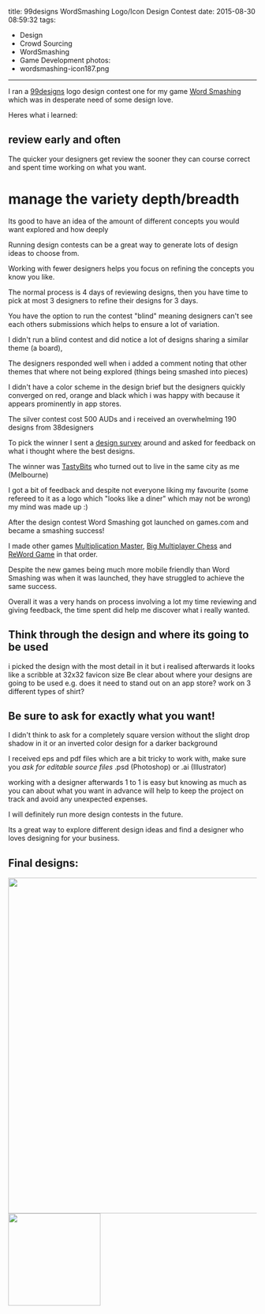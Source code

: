 title: 99designs WordSmashing Logo/Icon Design Contest
date: 2015-08-30 08:59:32
tags:
- Design
- Crowd Sourcing
- WordSmashing
- Game Development
photos:
- wordsmashing-icon187.png
---

I ran a [99designs](https://99designs.com) logo design contest one for my game [Word Smashing](http://wordsmashing.com) which was in desperate need of some design love.

Heres what i learned:

## review early and often
The quicker your designers get review the sooner they can course correct and spent time working on what you want.


# manage the variety depth/breadth
Its good to have an idea of the amount of different concepts you would want explored and how deeply

Running design contests can be a great way to generate lots of design ideas to choose from.

Working with fewer designers helps you focus on refining the concepts you know you like.

The normal process is 4 days of reviewing designs, then you have time to pick at most 3 designers to refine their designs for 3 days.

You have the option to run the contest "blind" meaning designers can't see each others submissions which helps to ensure a lot of variation.

I didn't run a blind contest and did notice a lot of designs sharing a similar theme (a board),

The designers responded well when i added a comment noting that other themes that where not being explored (things being smashed into pieces)


I didn't have a color scheme in the design brief but the designers quickly converged on red, orange and black which i was happy with because it appears prominently in app stores.


The silver contest cost 500 AUDs and i received an overwhelming 190 designs from 38designers

To pick the winner I sent a [design survey](http://99designs.com/logo-design/contests/wordsmashing-word-puzzle-game-216866/poll/k8u6rf?utm_source=voting_app&utm_medium=web&utm_campaign=voting) around and asked for feedback on what i thought where the best designs.

The winner was [TastyBits](https://99designs.com/profiles/1196873/about) who turned out to live in the same city as me (Melbourne)

I got a bit of feedback and despite not everyone liking my favourite (some refereed to it as a logo which "looks like a diner" which may not be wrong)
my mind was made up :)

After the design contest Word Smashing got launched on games.com and became a smashing success!

I made other games [Multiplication Master](http://multiplicationmaster.com/), [Big Multiplayer Chess](http://bigmultiplayerchess.com/) and [ReWord Game](http://rewordgame.com) in that order.

Despite the new games being much more mobile friendly than Word Smashing was when it was launched, they have struggled to achieve the same success.

Overall it was a very hands on process involving a lot my time reviewing and giving feedback, the time spent did help me discover what i really wanted.


## Think through the design and where its going to be used
i picked the design with the most detail in it but i realised afterwards it looks like a scribble at 32x32 favicon size
Be clear about where your designs are going to be used e.g. does it need to stand out on an app store? work on 3 different types of shirt?

## Be sure to ask for exactly what you want!

I didn't think to ask for a completely square version without the slight drop shadow in it or an inverted color design for a darker background

I received eps and pdf files which are a bit tricky to work with, make sure you *ask for editable source files* .psd (Photoshop) or .ai (Illustrator)

working with a designer afterwards 1 to 1 is easy but knowing as much as you can about what you want in advance will help to keep the project on track and avoid any unexpected expenses.


I will definitely run more design contests in the future.

Its a great way to explore different design ideas and find a designer who loves designing for your business.

## Final designs:
<img src="/2015/08/30/99designs-wordsmashing-logo-icon-design/wordsmashing-logo920x680.png" class="img-responsive" width="920" height="680">
<img src="/2015/08/30/99designs-wordsmashing-logo-icon-design/wordsmashing-icon187.png" class="img-responsive" width="187" height="187">
